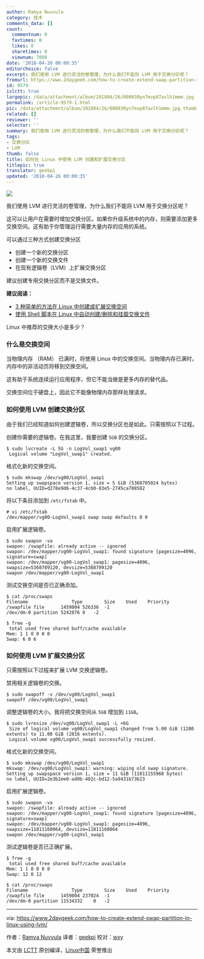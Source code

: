 ```yaml
---
author: Ramya Nuvvula
category: 技术
comments_data: []
count:
  commentnum: 0
  favtimes: 0
  likes: 0
  sharetimes: 0
  viewnum: 7098
date: '2018-04-26 00:00:35'
editorchoice: false
excerpt: 我们使用 LVM 进行灵活的卷管理，为什么我们不能将 LVM 用于交换分区呢？
fromurl: https://www.2daygeek.com/how-to-create-extend-swap-partition-in-linux-using-lvm/
id: 9579
islctt: true
largepic: /data/attachment/album/201804/26/000030yn7mvp87avlh1mmm.jpg
permalink: /article-9579-1.html
pic: /data/attachment/album/201804/26/000030yn7mvp87avlh1mmm.jpg.thumb.jpg
related: []
reviewer: ''
selector: ''
summary: 我们使用 LVM 进行灵活的卷管理，为什么我们不能将 LVM 用于交换分区呢？
tags:
- 交换分区
- LVM
thumb: false
title: 如何在 Linux 中使用 LVM 创建和扩展交换分区
titlepic: true
translator: geekpi
updated: '2018-04-26 00:00:35'
---
```


![](/data/attachment/album/201804/26/000030yn7mvp87avlh1mmm.jpg)


我们使用 LVM 进行灵活的卷管理，为什么我们不能将 LVM 用于交换分区呢？


这可以让用户在需要时增加交换分区。如果你升级系统中的内存，则需要添加更多交换空间。这有助于你管理运行需要大量内存的应用的系统。


可以通过三种方式创建交换分区


* 创建一个新的交换分区
* 创建一个新的交换文件
* 在现有逻辑卷（LVM）上扩展交换分区


建议创建专用交换分区而不是交换文件。


**建议阅读：**


* [3 种简单的方法在 Linux 中创建或扩展交换空间](https://www.2daygeek.com/add-extend-increase-swap-space-memory-file-partition-linux/)
* [使用 Shell 脚本在 Linux 中自动创建/删除和挂载交换文件](https://www.2daygeek.com/shell-script-create-add-extend-swap-space-linux/)


Linux 中推荐的交换大小是多少？


### 什么是交换空间


当物理内存 （RAM） 已满时，将使用 Linux 中的交换空间。当物理内存已满时，内存中的非活动页将移到交换空间。


这有助于系统连续运行应用程序，但它不能当做是更多内存的替代品。


交换空间位于硬盘上，因此它不能像物理内存那样处理请求。


### 如何使用 LVM 创建交换分区


由于我们已经知道如何创建逻辑卷，所以交换分区也是如此。只需按照以下过程。


创建你需要的逻辑卷。在我这里，我要创建 `5GB` 的交换分区。



```
$ sudo lvcreate -L 5G -n LogVol_swap1 vg00
 Logical volume "LogVol_swap1" created.

```

格式化新的交换空间。



```
$ sudo mkswap /dev/vg00/LogVol_swap1
Setting up swapspace version 1, size = 5 GiB (5368705024 bytes)
no label, UUID=d278e9d6-4c37-4cb0-83e5-2745ca708582

```

将以下条目添加到 `/etc/fstab` 中。



```
# vi /etc/fstab
/dev/mapper/vg00-LogVol_swap1 swap swap defaults 0 0

```

启用扩展逻辑卷。



```
$ sudo swapon -va
swapon: /swapfile: already active -- ignored
swapon: /dev/mapper/vg00-LogVol_swap1: found signature [pagesize=4096, signature=swap]
swapon: /dev/mapper/vg00-LogVol_swap1: pagesize=4096, swapsize=5368709120, devsize=5368709120
swapon /dev/mapper/vg00-LogVol_swap1

```

测试交换空间是否已正确添加。



```
$ cat /proc/swaps
Filename                Type        Size    Used    Priority
/swapfile file      1459804 526336  -1
/dev/dm-0 partition 5242876 0   -2

$ free -g
 total used free shared buff/cache available
Mem: 1 1 0 0 0 0
Swap: 6 0 6

```

### 如何使用 LVM 扩展交换分区


只需按照以下过程来扩展 LVM 交换逻辑卷。


禁用相关逻辑卷的交换。



```
$ sudo swapoff -v /dev/vg00/LogVol_swap1
swapoff /dev/vg00/LogVol_swap1

```

调整逻辑卷的大小。我将把交换空间从 `5GB` 增加到 `11GB`。



```
$ sudo lvresize /dev/vg00/LogVol_swap1 -L +6G
 Size of logical volume vg00/LogVol_swap1 changed from 5.00 GiB (1280 extents) to 11.00 GiB (2816 extents).
 Logical volume vg00/LogVol_swap1 successfully resized.

```

格式化新的交换空间。



```
$ sudo mkswap /dev/vg00/LogVol_swap1
mkswap: /dev/vg00/LogVol_swap1: warning: wiping old swap signature.
Setting up swapspace version 1, size = 11 GiB (11811155968 bytes)
no label, UUID=2e3b2ee0-ad0b-402c-bd12-5a9431b73623

```

启用扩展逻辑卷。



```
$ sudo swapon -va
swapon: /swapfile: already active -- ignored
swapon: /dev/mapper/vg00-LogVol_swap1: found signature [pagesize=4096, signature=swap]
swapon: /dev/mapper/vg00-LogVol_swap1: pagesize=4096, swapsize=11811160064, devsize=11811160064
swapon /dev/mapper/vg00-LogVol_swap1

```

测试逻辑卷是否已正确扩展。



```
$ free -g
 total used free shared buff/cache available
Mem: 1 1 0 0 0 0
Swap: 12 0 12

$ cat /proc/swaps
Filename                Type        Size    Used    Priority
/swapfile file      1459804 237024  -1
/dev/dm-0 partition 11534332    0   -2

```



---


via: <https://www.2daygeek.com/how-to-create-extend-swap-partition-in-linux-using-lvm/>


作者：[Ramya Nuvvula](https://www.2daygeek.com/author/ramya/) 译者：[geekpi](https://github.com/geekpi) 校对：[wxy](https://github.com/wxy)


本文由 [LCTT](https://github.com/LCTT/TranslateProject) 原创编译，[Linux中国](https://linux.cn/) 荣誉推出